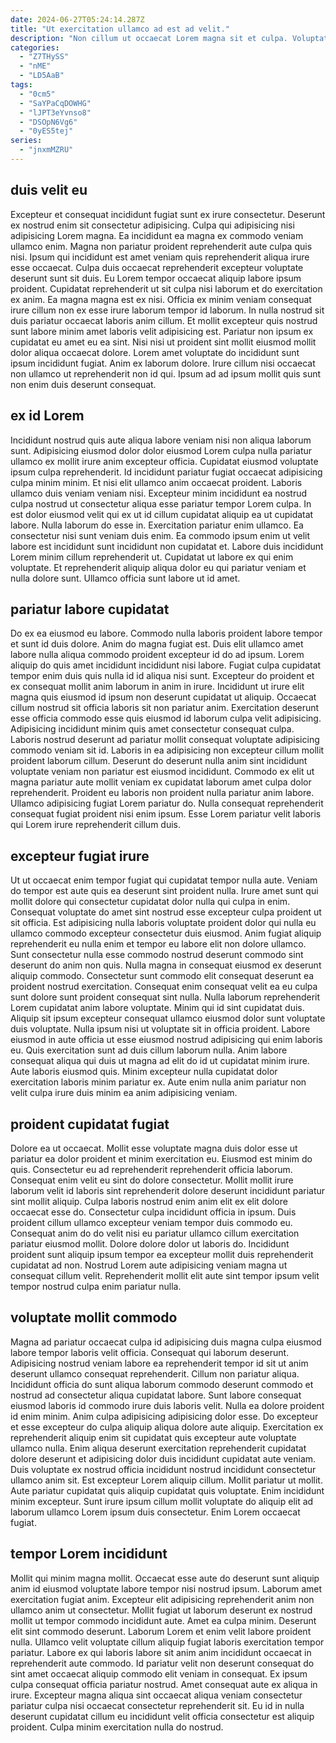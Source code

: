 ```yaml
---
date: 2024-06-27T05:24:14.287Z
title: "Ut exercitation ullamco ad est ad velit."
description: "Non cillum ut occaecat Lorem magna sit et culpa. Voluptate ad dolore proident amet incididunt anim non reprehenderit et pariatur."
categories:
  - "Z7THySS"
  - "nME"
  - "LD5AaB"
tags:
  - "0cm5"
  - "SaYPaCqDOWHG"
  - "lJPT3eYvnso8"
  - "DSOpN6Vg6"
  - "0yES5tej"
series:
  - "jnxmMZRU"
---
```



## duis velit eu

Excepteur et consequat incididunt fugiat sunt ex irure consectetur. Deserunt ex nostrud enim sit consectetur adipisicing. Culpa qui adipisicing nisi adipisicing Lorem magna. Ea incididunt ea magna ex commodo veniam ullamco enim. Magna non pariatur proident reprehenderit aute culpa quis nisi. Ipsum qui incididunt est amet veniam quis reprehenderit aliqua irure esse occaecat. Culpa duis occaecat reprehenderit excepteur voluptate deserunt sunt sit duis. Eu Lorem tempor occaecat aliquip labore ipsum proident.
Cupidatat reprehenderit ut sit culpa nisi laborum et do exercitation ex anim. Ea magna magna est ex nisi. Officia ex minim veniam consequat irure cillum non ex esse irure laborum tempor id laborum. In nulla nostrud sit duis pariatur occaecat laboris anim cillum. Et mollit excepteur quis nostrud sunt labore minim amet laboris velit adipisicing est. Pariatur non ipsum ex cupidatat eu amet eu ea sint. Nisi nisi ut proident sint mollit eiusmod mollit dolor aliqua occaecat dolore.
Lorem amet voluptate do incididunt sunt ipsum incididunt fugiat. Anim ex laborum dolore. Irure cillum nisi occaecat non ullamco ut reprehenderit non id qui. Ipsum ad ad ipsum mollit quis sunt non enim duis deserunt consequat.

## ex id Lorem

Incididunt nostrud quis aute aliqua labore veniam nisi non aliqua laborum sunt. Adipisicing eiusmod dolor dolor eiusmod Lorem culpa nulla pariatur ullamco ex mollit irure anim excepteur officia. Cupidatat eiusmod voluptate ipsum culpa reprehenderit. Id incididunt pariatur fugiat occaecat adipisicing culpa minim minim. Et nisi elit ullamco anim occaecat proident. Laboris ullamco duis veniam veniam nisi.
Excepteur minim incididunt ea nostrud culpa nostrud ut consectetur aliqua esse pariatur tempor Lorem culpa. In est dolor eiusmod velit qui ex ut id cillum cupidatat aliquip ea ut cupidatat labore. Nulla laborum do esse in. Exercitation pariatur enim ullamco. Ea consectetur nisi sunt veniam duis enim.
Ea commodo ipsum enim ut velit labore est incididunt sunt incididunt non cupidatat et. Labore duis incididunt Lorem minim cillum reprehenderit ut. Cupidatat ut labore ex qui enim voluptate. Et reprehenderit aliquip aliqua dolor eu qui pariatur veniam et nulla dolore sunt. Ullamco officia sunt labore ut id amet.

## pariatur labore cupidatat

Do ex ea eiusmod eu labore. Commodo nulla laboris proident labore tempor et sunt id duis dolore. Anim do magna fugiat est. Duis elit ullamco amet labore nulla aliqua commodo proident excepteur id do ad ipsum. Lorem aliquip do quis amet incididunt incididunt nisi labore.
Fugiat culpa cupidatat tempor enim duis quis nulla id id aliqua nisi sunt. Excepteur do proident et ex consequat mollit anim laborum in anim in irure. Incididunt ut irure elit magna quis eiusmod id ipsum non deserunt cupidatat ut aliquip. Occaecat cillum nostrud sit officia laboris sit non pariatur anim. Exercitation deserunt esse officia commodo esse quis eiusmod id laborum culpa velit adipisicing. Adipisicing incididunt minim quis amet consectetur consequat culpa. Laboris nostrud deserunt ad pariatur mollit consequat voluptate adipisicing commodo veniam sit id. Laboris in ea adipisicing non excepteur cillum mollit proident laborum cillum.
Deserunt do deserunt nulla anim sint incididunt voluptate veniam non pariatur est eiusmod incididunt. Commodo ex elit ut magna pariatur aute mollit veniam ex cupidatat laborum amet culpa dolor reprehenderit. Proident eu laboris non proident nulla pariatur anim labore. Ullamco adipisicing fugiat Lorem pariatur do. Nulla consequat reprehenderit consequat fugiat proident nisi enim ipsum. Esse Lorem pariatur velit laboris qui Lorem irure reprehenderit cillum duis.

## excepteur fugiat irure

Ut ut occaecat enim tempor fugiat qui cupidatat tempor nulla aute. Veniam do tempor est aute quis ea deserunt sint proident nulla. Irure amet sunt qui mollit dolore qui consectetur cupidatat dolor nulla qui culpa in enim. Consequat voluptate do amet sint nostrud esse excepteur culpa proident ut sit officia. Est adipisicing nulla laboris voluptate proident dolor qui nulla eu ullamco commodo excepteur consectetur duis eiusmod. Anim fugiat aliquip reprehenderit eu nulla enim et tempor eu labore elit non dolore ullamco. Sunt consectetur nulla esse commodo nostrud deserunt commodo sint deserunt do anim non quis. Nulla magna in consequat eiusmod ex deserunt aliquip commodo.
Consectetur sunt commodo elit consequat deserunt ea proident nostrud exercitation. Consequat enim consequat velit ea eu culpa sunt dolore sunt proident consequat sint nulla. Nulla laborum reprehenderit Lorem cupidatat anim labore voluptate. Minim qui id sint cupidatat duis. Aliquip sit ipsum excepteur consequat ullamco eiusmod dolor sunt voluptate duis voluptate. Nulla ipsum nisi ut voluptate sit in officia proident. Labore eiusmod in aute officia ut esse eiusmod nostrud adipisicing qui enim laboris eu.
Quis exercitation sunt ad duis cillum laborum nulla. Anim labore consequat aliqua qui duis ut magna ad elit do id ut cupidatat minim irure. Aute laboris eiusmod quis. Minim excepteur nulla cupidatat dolor exercitation laboris minim pariatur ex. Aute enim nulla anim pariatur non velit culpa irure duis minim ea anim adipisicing veniam.

## proident cupidatat fugiat

Dolore ea ut occaecat. Mollit esse voluptate magna duis dolor esse ut pariatur ea dolor proident et minim exercitation eu. Eiusmod est minim do quis. Consectetur eu ad reprehenderit reprehenderit officia laborum.
Consequat enim velit eu sint do dolore consectetur. Mollit mollit irure laborum velit id laboris sint reprehenderit dolore deserunt incididunt pariatur sint mollit aliquip. Culpa laboris nostrud enim anim elit ex elit dolore occaecat esse do. Consectetur culpa incididunt officia in ipsum. Duis proident cillum ullamco excepteur veniam tempor duis commodo eu.
Consequat anim do do velit nisi eu pariatur ullamco cillum exercitation pariatur eiusmod mollit. Dolore dolore dolor ut laboris do. Incididunt proident sunt aliquip ipsum tempor ea excepteur mollit duis reprehenderit cupidatat ad non. Nostrud Lorem aute adipisicing veniam magna ut consequat cillum velit. Reprehenderit mollit elit aute sint tempor ipsum velit tempor nostrud culpa enim pariatur nulla.

## voluptate mollit commodo

Magna ad pariatur occaecat culpa id adipisicing duis magna culpa eiusmod labore tempor laboris velit officia. Consequat qui laborum deserunt. Adipisicing nostrud veniam labore ea reprehenderit tempor id sit ut anim deserunt ullamco consequat reprehenderit. Cillum non pariatur aliqua. Incididunt officia do sunt aliqua laborum commodo deserunt commodo et nostrud ad consectetur aliqua cupidatat labore. Sunt labore consequat eiusmod laboris id commodo irure duis laboris velit.
Nulla ea dolore proident id enim minim. Anim culpa adipisicing adipisicing dolor esse. Do excepteur et esse excepteur do culpa aliquip aliqua dolore aute aliquip. Exercitation ex reprehenderit aliquip enim sit cupidatat quis excepteur aute voluptate ullamco nulla. Enim aliqua deserunt exercitation reprehenderit cupidatat dolore deserunt et adipisicing dolor duis incididunt cupidatat aute veniam.
Duis voluptate ex nostrud officia incididunt nostrud incididunt consectetur ullamco anim sit. Est excepteur Lorem aliquip cillum. Mollit pariatur ut mollit. Aute pariatur cupidatat quis aliquip cupidatat quis voluptate. Enim incididunt minim excepteur. Sunt irure ipsum cillum mollit voluptate do aliquip elit ad laborum ullamco Lorem ipsum duis consectetur. Enim Lorem occaecat fugiat.

## tempor Lorem incididunt

Mollit qui minim magna mollit. Occaecat esse aute do deserunt sunt aliquip anim id eiusmod voluptate labore tempor nisi nostrud ipsum. Laborum amet exercitation fugiat anim. Excepteur elit adipisicing reprehenderit anim non ullamco anim ut consectetur. Mollit fugiat ut laborum deserunt ex nostrud mollit ut tempor commodo incididunt aute.
Amet ea culpa minim. Deserunt elit sint commodo deserunt. Laborum Lorem et enim velit labore proident nulla. Ullamco velit voluptate cillum aliquip fugiat laboris exercitation tempor pariatur. Labore ex qui laboris labore sit anim anim incididunt occaecat in reprehenderit aute commodo. Id pariatur velit non deserunt consequat do sint amet occaecat aliquip commodo elit veniam in consequat. Ex ipsum culpa consequat officia pariatur nostrud.
Amet consequat aute ex aliqua in irure. Excepteur magna aliqua sint occaecat aliqua veniam consectetur pariatur culpa nisi occaecat consectetur reprehenderit sit. Eu id in nulla deserunt cupidatat cillum eu incididunt velit officia consectetur est aliquip proident. Culpa minim exercitation nulla do nostrud.


